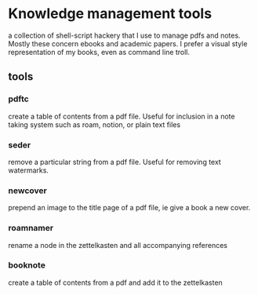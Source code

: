 # Knowledge management tools

a collection of shell-script hackery that I use to manage pdfs and notes.
Mostly these concern ebooks and academic papers. I prefer a visual style
representation of my books, even as command line troll.

## tools
### pdftc
create a table of contents from a pdf file. Useful for inclusion in a
note taking system such as roam, notion, or plain text files

### seder
remove a particular string from a pdf file. Useful for removing text watermarks.

### newcover
prepend an image to the title page of a pdf file, ie give a book a new cover.

### roamnamer
rename a node in the zettelkasten and all accompanying references

### booknote
create a table of contents from a pdf and add it to the zettelkasten
